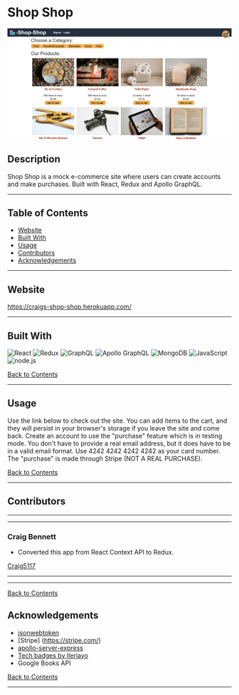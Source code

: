# Shop Shop

![Screenshot of Shop Shop](./screenshots/screenshot_1.webp)
## Description 

Shop Shop is a mock e-commerce site where users can create accounts and make purchases. Built with React, Redux and Apollo GraphQL.

---

## Table of Contents 


- [Website](#website)
- [Built With](#built-with)
- [Usage](#usage)
- [Contributors](#contributors)
- [Acknowledgements](#acknowledgements)

---

## Website

https://craigs-shop-shop.herokuapp.com/

---

## Built With

![React](https://img.shields.io/badge/react%20-%2320232a.svg?&style=for-the-badge&logo=react&logoColor=%2361DAFB)
![Redux](https://img.shields.io/badge/redux%20-%23593d88.svg?&style=for-the-badge&logo=redux&logoColor=white")
![GraphQL](https://img.shields.io/badge/-GraphQL-E10098?style=for-the-badge&logo=graphql)
![Apollo GraphQL](https://img.shields.io/badge/-Apollo%20GraphQL-311C87?style=for-the-badge&logo=apollo-graphql)
![MongoDB](https://img.shields.io/badge/MongoDB-%234ea94b.svg?&style=for-the-badge&logo=mongodb&logoColor=white)
![JavaScript](https://img.shields.io/badge/javascript%20-%23323330.svg?&style=for-the-badge&logo=javascript&logoColor=%23F7DF1E)
![node.js](https://img.shields.io/badge/node.js%20-%2343853D.svg?&style=for-the-badge&logo=node.js&logoColor=white)


[Back to Contents](#table-of-contents)

---

## Usage

Use the link below to check out the site. You can add items to the cart, and they will persist in your browser's storage if you leave the site and come back. Create an account to use the "purchase" feature which is in testing mode. You don't have to provide a real email address, but it does have to be in a valid email format. Use 4242 4242 4242 4242 as your card number. The "purchase" is made through Stripe (NOT A REAL PURCHASE).

[Back to Contents](#table-of-contents)
  
---

## Contributors

---
---
    
### Craig Bennett

- Converted this app from React Context API to Redux.
    
[Craig5117](https://github.com/Craig5117)

---
---

[Back to Contents](#table-of-contents)

## Acknowledgements

* [jsonwebtoken](https://www.npmjs.com/package/jsonwebtoken)
* [Stripe] (https://stripe.com/)
* [apollo-server-express](https://www.npmjs.com/package/apollo-server-express)
* [Tech badges by Ileriayo](https://github.com/Ileriayo/markdown-badges)
* Google Books API

[Back to Contents](#table-of-contents)

---